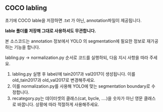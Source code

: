 ## COCO labling
초기에 COCO lable을 저장하면 .txt 가 아닌, annotation파일이 제공됩니다.

**lable 폴더를 저장해 그대로 사용하셔도 무관합니다.**

본 소스코드는 annotation 정보에서 YOLO 의 segmentation에 필요한 정보로 재가공하는 기능을 합니다.

labling.py → normalization.py 순서로 코드를 실행하되, 다음 지시 사항을 따라 주세요.
1. labling.py 실행 후 label/에 tain2017과 val2017이 생성됩니다. 이를 old_tain2017과 old_val2017로 변경해주세요.
2. 이를 normalization.py를 사용해 YOLO에 맞는 segmentation boundary로 수정합니다.
3. recategory.py는 데이터셋의 클래스(cat, bycle, ....)을 숫자가 아닌 영문 클래스로 바꿉니다. 상황에 따라 적절하게 사용해주세요.
